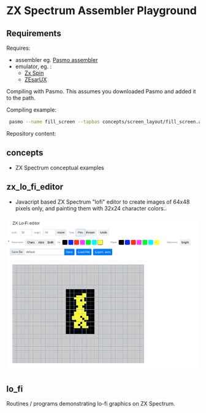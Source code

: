 # ZX Spectrum Assembler Playground

## Requirements

Requires:
- assembler eg. [Pasmo assembler](https://pasmo.speccy.org/)
- emulator, eg. :
  - [Zx Spin](https://www.zophar.net/sinclair/zx-spin.html)
  - [ZEsarUX](https://github.com/chernandezba/zesarux)



Compiling with Pasmo.
This assumes you downloaded Pasmo and added it to the path.

Compiling example:
```bash 
 pasmo --name fill_screen --tapbas concepts/screen_layout/fill_screen.asm  taps/fill_screen.tap
```

Repository content: 

## concepts
- ZX Spectrum conceptual examples

## zx_lo_fi_editor
- Javacript based ZX Spectrum "lofi" editor to create images of 64x48 pixels only, and painting them with 32x24 character colors..

![zx-lofi-editor](images/zx-lofi-alpha-1.png)

## lo_fi
Routines / programs demonstrating lo-fi graphics on ZX Spectrum.